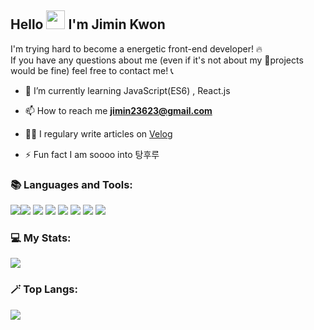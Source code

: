## Hello <img width="30" src="https://raw.githubusercontent.com/aemmadi/aemmadi/master/wave.gif"> I'm Jimin Kwon


I'm trying hard to become a energetic front-end developer! 🔥<br>
If you have any questions about me (even if it's not about my projects would be fine) feel free to contact me! 📞
<br>
- 🌱 I’m currently learning JavaScript(ES6) , React.js

- 📫 How to reach me **jimin23623@gmail.com**

- ✍🏼 I regulary write articles on [Velog](https://velog.io/@ooo3289)

- ⚡ Fun fact I am soooo into 탕후루

<h3 align="left">📚 Languages and Tools:</h3>
<div align="left">
  <img src="https://img.shields.io/badge/html5-E34F26?style=for-the-badge&logo=html5&logoColor=white"><img src="https://img.shields.io/badge/css-1572B6?style=for-the-badge&logo=css3&logoColor=white">
  <img src="https://img.shields.io/badge/javascript-F7DF1E?style=for-the-badge&logo=javascript&logoColor=black">
  <img src="https://img.shields.io/badge/react-61DAFB?style=for-the-badge&logo=react&logoColor=black">
  <img src="https://img.shields.io/badge/vue.js-4FC08D?style=for-the-badge&logo=vue.js&logoColor=white">
  <img src="https://img.shields.io/badge/github-181717?style=for-the-badge&logo=github&logoColor=white">
  <img src="https://img.shields.io/badge/git-F05032?style=for-the-badge&logo=git&logoColor=white">
  <img src="https://img.shields.io/badge/fontawesome-339AF0?style=for-the-badge&logo=fontawesome&logoColor=white">
</div>

<h3 align="left">💻 My Stats:</h3>
<div align="left">
  <img src="https://github-readme-stats.vercel.app/api?username=mingzzi96&show_icons=true&count_private=true&hide_border=true&theme=dark"/>
</div>

<h3 align="left">🪄 Top Langs:</h3>
<div align="left">
  <img src="https://github-readme-stats.vercel.app/api/top-langs/?username=mingzzi96&show_icons=true&count_private=true&hide_border=true&theme=dark"/>
</div>
